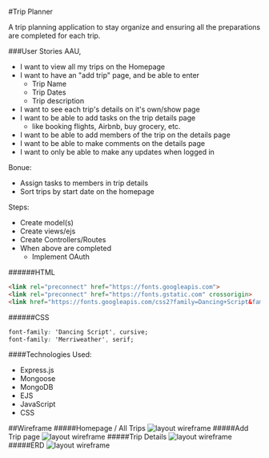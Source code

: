 #Trip Planner

A trip planning application to stay organize and ensuring all the preparations are completed for each trip.

###User Stories
AAU,
- I want to view all my trips on the Homepage
- I want to have an "add trip" page, and be able to enter
    - Trip Name
    - Trip Dates
    - Trip description
- I want to see each trip's details on it's own/show page
- I want to be able to add tasks on the trip details page
    - like booking flights, Airbnb, buy grocery, etc.
- I want to be able to add members of the trip on the details page
- I want to be able to make comments on the details page
- I want to only be able to make any updates when logged in

Bonue:
- Assign tasks to members in trip details
- Sort trips by start date on the homepage

Steps:
- Create model(s)
- Create views/ejs
- Create Controllers/Routes
- When above are completed
    - Implement OAuth

######HTML
```html
<link rel="preconnect" href="https://fonts.googleapis.com">
<link rel="preconnect" href="https://fonts.gstatic.com" crossorigin>
<link href="https://fonts.googleapis.com/css2?family=Dancing+Script&family=Merriweather:wght@300&display=swap" rel="stylesheet">
```
######CSS
```css
font-family: 'Dancing Script', cursive;
font-family: 'Merriweather', serif;
```

####Technologies Used:
- Express.js
- Mongoose
- MongoDB
- EJS
- JavaScript
- CSS

##Wireframe
#####Homepage / All Trips
![layout wireframe](https://i.imgur.com/yJYKRMQ.png)
#####Add Trip page
![layout wireframe](https://i.imgur.com/TEs8wzZ.png)
#####Trip Details
![layout wireframe](https://i.imgur.com/yANO9s9.png)
#####ERD
![layout wireframe](https://i.imgur.com/0lEvlmt.png)